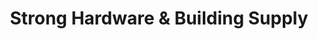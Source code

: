 ---
title: "Strong Hardware & Building Supply"
url: /strong/strong-hardware-und-building-supply/
shop: Eisenwaren
---